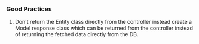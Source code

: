 ### Good Practices
1. Don't return the Entity class directly from the controller instead create a Model response class which can be returned from the controller instead of returning the fetched data directly from the DB.